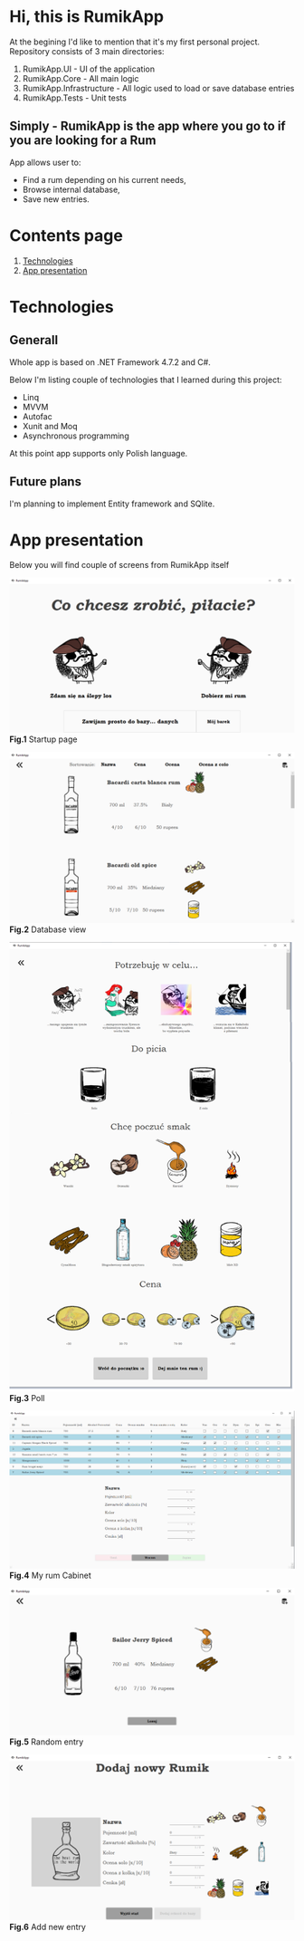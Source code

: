 #   Hi, this is **RumikApp**

At the begining I'd like to mention that it's my first personal project. Repository consists of 3 main directories:

1. RumikApp.UI - UI of the application
2. RumikApp.Core - All main logic
3. RumikApp.Infrastructure - All logic used to load or save database entries
4. RumikApp.Tests - Unit tests

## Simply - **RumikApp** is the app where you go to if you are looking for a Rum

App allows user to:

-   Find a rum depending on his current needs,
-   Browse internal database,
-   Save new entries.

# Contents page

1.  [Technologies](#Technologies)
2.  [App presentation](#AppPresentation)


#   Technologies <a name="Technologies"></a>

## Generall 

Whole app is based on .NET Framework 4.7.2 and C#.

Below I'm listing couple of technologies that I learned during this project:

-   Linq
-   MVVM
-   Autofac 
-   Xunit and Moq
-   Asynchronous programming

At this point app supports only Polish language.

## Future plans

I'm planning to implement Entity framework and SQlite.

#   App presentation <a name="AppPresentation"></a>

Below you will find couple of screens from RumikApp itself

![Main window](ReadmeImages/Fig1.png)
**Fig.1** Startup page

![Database view](ReadmeImages/Fig2.png)
**Fig.2** Database view

![Poll](ReadmeImages/Fig3.png)
**Fig.3** Poll

![My place](ReadmeImages/Fig4.png)
**Fig.4** My rum Cabinet

![Random](ReadmeImages/Fig5.png)
**Fig.5** Random entry

![Add new](ReadmeImages/Fig6.png)
**Fig.6** Add new entry